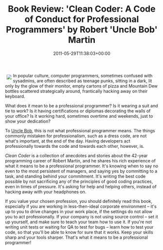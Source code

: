 ﻿---
title: "Book Review: 'Clean Coder: A Code of Conduct for Professional Programmers' by Robert 'Uncle Bob' Martin"
date: 2011-05-29T11:38:03+00:00
---
<img style="float: left; padding: 5px;" src="http://i0.wp.com/ecx.images-amazon.com/images/I/51BSQqef%2B6L._SL160_.jpg?resize=123%2C160" />In popular culture, computer programmers, sometimes confused with sysadmins, are often described as teenage punks, sitting in a dark, lit only by the glow of their monitor, empty cartons of pizza and Mountain Dew bottles scattered strategically around, frantically hacking away on their keyboard.

<!-- more -->

What does it mean to be a professional programmer? Is it wearing a suit and tie to work? Is it having certifications or diplomas decorating the walls of your office? Is it working hard, sometimes overtime and weekends, just to show your dedication?

To [Uncle Bob](http://cleancoder.posterous.com/), this is not what professional programmer means. The things commonly mistaken for professionalism, such as a dress code, are not what's important, at the end of the day. Having developers act professionally towards the code and towards each other, however, is.

*Clean Coder* is a collection of anecdotes and stories about the 42-year programming career of Robert Martin, and he shares his rich experience of what it means to be a professional programmer. It's knowing when to say no even to the most persistent of managers, and saying yes by committing to a task, and standing behind your commitment. It's writing the best code possible by not sacrificing any of the principles of good coding practices, even in times of pressure. It's asking for help and helping others, instead of hacking away with your headphones on.

If you value your chosen profession, you should definitely read this book, especially if you are working in less-then-ideal corporate environment &ndash; it's up to you to drive changes in your work place, if the settings do not allow you to act professionally. If your company is not using source control &ndash; set it up yourself, and make sure to teach your team how to use it. If you're not writing unit tests or waiting for QA to test for bugs &ndash; learn how to test your code, so that you'll be able to know for sure that it works. Keep your skills sharp and your tools sharper. That's what it means to be a professional programmer!
